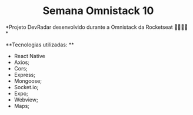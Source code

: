 <h1 align="center">Semana Omnistack 10</h1>

*Projeto DevRadar desenvolvido durante a Omnistack da Rocketseat 🚀👩🏽‍🚀
*

**Tecnologias utilizadas: 
**
- React Native 
- Axios;
- Cors;
- Express;
- Mongoose;
- Socket.io;
- Expo;
- Webview;
- Maps;
